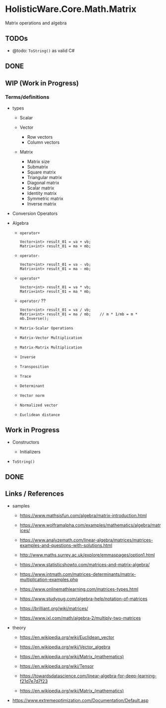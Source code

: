 # HolisticWare.Core.Math.Matrix
Matrix operations and algebra

## TODOs

*   @todo: `ToString()` as valid C#

## DONE


## WIP (Work in Progress)

### Terms/definitions

*   types

    *   Scalar

    *   Vector
        -   Row vectors
        -   Column vectors

    *   Matrix
        -   Matrix size
        -   Submatrix
        -   Square matrix
        -   Triangular matrix
        -   Diagonal matrix
        -   Scalar matrix
        -   Identity matrix
        -   Symmetric matrix
        -   Inverse matrix

*   Conversion Operators
    
*   Algebra

    *   `operator+`
    
        ```
        Vector<int> result_01 = va + vb;
        Matrix<int> result_01 = ma + mb;
        ```

    *   `operator-`

        ```
        Vector<int> result_01 = va - vb;
        Matrix<int> result_01 = ma - mb;
        ```
        
    *   `operator*`

        ```
        Vector<int> result_01 = va * vb;
        Matrix<int> result_01 = ma * mb;
        ```
        
    *   `operator/` ??

        ```
        Vector<int> result_01 = va / vb;
        Matrix<int> result_01 = ma / mb;    // m * 1/mb = m * mb.Inverse();

    *   `Matrix-Scalar Operations`

    *   `Matrix-Vector Multiplication`

    *   `Matrix-Matrix Multiplication`

    *   `Inverse`

    *   `Transposition`

    *   `Trace`

    *   `Determinant`

    *   `Vector norm`

    *   `Normalized vector`

    *   `Euclidean distance`




        
## Work in Progress

*   Constructors

    *   Initializers
    
*   `ToString()`


## DONE

## Links / References

*   samples

    *   https://www.mathsisfun.com/algebra/matrix-introduction.html
    
    *   https://www.wolframalpha.com/examples/mathematics/algebra/matrices/
    
    *   https://www.analyzemath.com/linear-algebra/matrices/matrices-examples-and-questions-with-solutions.html
    
    *   http://www.maths.surrey.ac.uk/explore/emmaspages/option1.html
    
    *   https://www.statisticshowto.com/matrices-and-matrix-algebra/
    
    *   https://www.intmath.com/matrices-determinants/matrix-multiplication-examples.php
    
    *   https://www.onlinemathlearning.com/matrices-types.html
    
    *   https://www.studypug.com/algebra-help/notation-of-matrices
    
    *   https://brilliant.org/wiki/matrices/
    
    *   https://www.ixl.com/math/algebra-2/multiply-two-matrices
    
*   theory

    *   https://en.wikipedia.org/wiki/Euclidean_vector

    *   https://en.wikipedia.org/wiki/Vector_algebra

    *   https://en.wikipedia.org/wiki/Matrix_(mathematics)

    *   https://en.wikipedia.org/wiki/Tensor

    *   https://towardsdatascience.com/linear-algebra-for-deep-learning-f21d7e7d7f23

    *   https://en.wikipedia.org/wiki/Matrix_(mathematics)

*   https://www.extremeoptimization.com/Documentation/Default.asp
